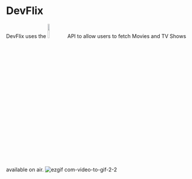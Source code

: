 # DevFlix
DevFlix uses the 
<img src="https://user-images.githubusercontent.com/125734516/232633732-4fab065f-c8d3-4aec-8834-33bd4029f17f.svg" width=10% height=10%>
 API to allow users to fetch Movies and TV Shows available on air.
![ezgif com-video-to-gif-2-2](https://user-images.githubusercontent.com/125734516/232632487-08c5b38c-4e78-4d07-b856-63d97b1f47a4.gif)
